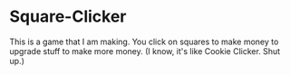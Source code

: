 # Square-Clicker
This is a game that I am making.
You click on squares to make money to upgrade stuff to make more money.
(I know, it's like Cookie Clicker. Shut up.)
